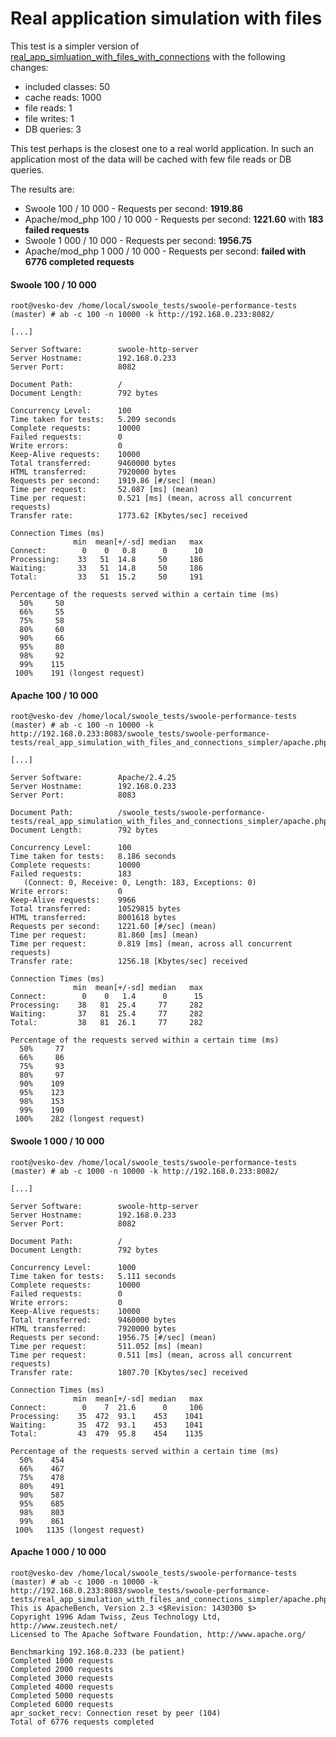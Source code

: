 # Real application simulation with files

This test is a simpler version of [real_app_simluation_with_files_with_connections](../real_app_simluation_with_files_with_connections/) with the following changes:
- included classes: 50
- cache reads: 1000
- file reads: 1
- file writes: 1
- DB queries: 3

This test perhaps is the closest one to a real world application. In such an application most of the data will be cached with few file reads or DB queries.

The results are:
- Swoole 100 / 10 000 - Requests per second: **1919.86**
- Apache/mod_php 100 / 10 000 - Requests per second: **1221.60** with **183 failed requests**
- Swoole 1 000 / 10 000 - Requests per second: **1956.75**
- Apache/mod_php 1 000 / 10 000 - Requests per second: **failed with 6776 completed requests**


#### Swoole 100 / 10 000
```
root@vesko-dev /home/local/swoole_tests/swoole-performance-tests (master) # ab -c 100 -n 10000 -k http://192.168.0.233:8082/

[...]

Server Software:        swoole-http-server
Server Hostname:        192.168.0.233
Server Port:            8082

Document Path:          /
Document Length:        792 bytes

Concurrency Level:      100
Time taken for tests:   5.209 seconds
Complete requests:      10000
Failed requests:        0
Write errors:           0
Keep-Alive requests:    10000
Total transferred:      9460000 bytes
HTML transferred:       7920000 bytes
Requests per second:    1919.86 [#/sec] (mean)
Time per request:       52.087 [ms] (mean)
Time per request:       0.521 [ms] (mean, across all concurrent requests)
Transfer rate:          1773.62 [Kbytes/sec] received

Connection Times (ms)
              min  mean[+/-sd] median   max
Connect:        0    0   0.8      0      10
Processing:    33   51  14.8     50     186
Waiting:       33   51  14.8     50     186
Total:         33   51  15.2     50     191

Percentage of the requests served within a certain time (ms)
  50%     50
  66%     55
  75%     58
  80%     60
  90%     66
  95%     80
  98%     92
  99%    115
 100%    191 (longest request)
```

#### Apache 100 / 10 000
```
root@vesko-dev /home/local/swoole_tests/swoole-performance-tests (master) # ab -c 100 -n 10000 -k http://192.168.0.233:8083/swoole_tests/swoole-performance-tests/real_app_simulation_with_files_and_connections_simpler/apache.php

[...]

Server Software:        Apache/2.4.25
Server Hostname:        192.168.0.233
Server Port:            8083

Document Path:          /swoole_tests/swoole-performance-tests/real_app_simulation_with_files_and_connections_simpler/apache.php
Document Length:        792 bytes

Concurrency Level:      100
Time taken for tests:   8.186 seconds
Complete requests:      10000
Failed requests:        183
   (Connect: 0, Receive: 0, Length: 183, Exceptions: 0)
Write errors:           0
Keep-Alive requests:    9966
Total transferred:      10529815 bytes
HTML transferred:       8001618 bytes
Requests per second:    1221.60 [#/sec] (mean)
Time per request:       81.860 [ms] (mean)
Time per request:       0.819 [ms] (mean, across all concurrent requests)
Transfer rate:          1256.18 [Kbytes/sec] received

Connection Times (ms)
              min  mean[+/-sd] median   max
Connect:        0    0   1.4      0      15
Processing:    38   81  25.4     77     282
Waiting:       37   81  25.4     77     282
Total:         38   81  26.1     77     282

Percentage of the requests served within a certain time (ms)
  50%     77
  66%     86
  75%     93
  80%     97
  90%    109
  95%    123
  98%    153
  99%    190
 100%    282 (longest request)
```

#### Swoole 1 000 / 10 000
```
root@vesko-dev /home/local/swoole_tests/swoole-performance-tests (master) # ab -c 1000 -n 10000 -k http://192.168.0.233:8082/

[...]

Server Software:        swoole-http-server
Server Hostname:        192.168.0.233
Server Port:            8082

Document Path:          /
Document Length:        792 bytes

Concurrency Level:      1000
Time taken for tests:   5.111 seconds
Complete requests:      10000
Failed requests:        0
Write errors:           0
Keep-Alive requests:    10000
Total transferred:      9460000 bytes
HTML transferred:       7920000 bytes
Requests per second:    1956.75 [#/sec] (mean)
Time per request:       511.052 [ms] (mean)
Time per request:       0.511 [ms] (mean, across all concurrent requests)
Transfer rate:          1807.70 [Kbytes/sec] received

Connection Times (ms)
              min  mean[+/-sd] median   max
Connect:        0    7  21.6      0     106
Processing:    35  472  93.1    453    1041
Waiting:       35  472  93.1    453    1041
Total:         43  479  95.8    454    1135

Percentage of the requests served within a certain time (ms)
  50%    454
  66%    467
  75%    478
  80%    491
  90%    587
  95%    685
  98%    803
  99%    861
 100%   1135 (longest request)
```
#### Apache 1 000 / 10 000
```
root@vesko-dev /home/local/swoole_tests/swoole-performance-tests (master) # ab -c 1000 -n 10000 -k http://192.168.0.233:8083/swoole_tests/swoole-performance-tests/real_app_simulation_with_files_and_connections_simpler/apache.php
This is ApacheBench, Version 2.3 <$Revision: 1430300 $>
Copyright 1996 Adam Twiss, Zeus Technology Ltd, http://www.zeustech.net/
Licensed to The Apache Software Foundation, http://www.apache.org/

Benchmarking 192.168.0.233 (be patient)
Completed 1000 requests
Completed 2000 requests
Completed 3000 requests
Completed 4000 requests
Completed 5000 requests
Completed 6000 requests
apr_socket_recv: Connection reset by peer (104)
Total of 6776 requests completed
```